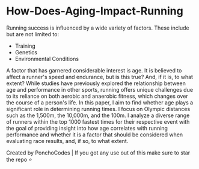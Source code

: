 # How-Does-Aging-Impact-Running
Running success is influenced by a wide variety of factors. These include but are not limited to:

- Training
- Genetics
- Environmental Conditions

A factor that has garnered considerable interest is age. It is believed to affect a runner's speed and endurance, but is this true? And, if it is, to what extent? While studies have previously explored the relationship between age and performance in other sports, running offers unique challenges due to its reliance on both aerobic and anaerobic fitness, which changes over the course of a person's life. In this paper, I aim to find whether age plays a significant role in determining running times. I focus on Olympic distances such as the 1,500m, the 10,000m, and the 100m. I analyze a diverse range of runners within the top 1000 fastest times for their respective event with the goal of providing insight into how age correlates with running performance and whether it is a factor that should be considered when evaluating race results, and, if so, to what extent.

Created by PonchoCodes |  If you got any use out of this make sure to star the repo ⭐